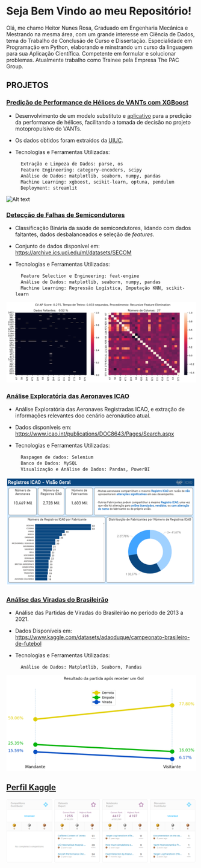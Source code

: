 # Seja Bem Vindo ao meu Repositório!

Olá, me chamo Heitor Nunes Rosa, Graduado em Engenharia Mecânica e Mestrando na mesma área, com um grande interesse em Ciência de Dados, tema do Trabalho de Conclusão de Curso e Dissertação. Especialidade em Programação em Python, elaborando e minstrando um curso da linguagem para sua Aplicação Científica. Competente em formular e solucionar problemas. Atualmente trabalho como Trainee pela Empresa The PAC Group.

## PROJETOS

### [Predição de Performance de Hélices de VANTs com XGBoost](https://github.com/hnrosa/uiuc-propeller) 



* Desenvolvimento de um modelo substituto e [aplicativo](https://surrogate-propeller.streamlit.app) para a predição da performance de hélices, facilitando a tomada de decisão no projeto motopropulsivo do VANTs.

* Os dados obtidos foram extraídos da [UIUC](https://m-selig.ae.illinois.edu/props/propDB.html).

* Tecnologias e Ferramentas Utilizadas:

        Extração e Limpeza de Dados: parse, os
        Feature Engineering: category-encoders, scipy
        Análise de Dados: matplotlib, seaborn, numpy, pandas
        Machine Learning: xgboost, scikit-learn, optuna, pendulum
        Deployment: streamlit

![Alt text](demo_app.gif)

### [Detecção de Falhas de Semicondutores](https://github.com/hnrosa/uci-secom-fault-detection) 

* Classificação Binária da saúde de semicondutores, lidando com dados faltantes, dados desbalanceados e seleção de *features*.

* Conjunto de dados disponível em:  https://archive.ics.uci.edu/ml/datasets/SECOM

* Tecnologias e Ferramentas Utilizadas:

        Feature Selection e Engineering: feat-engine 
        Análise de Dados: matplotlib, seaborn, numpy, pandas
        Machine Learning: Regressão Logística, Imputação KNN, scikit-learn

![Alt text](secom.png)

### [Análise Exploratória das Aeronaves ICAO](https://github.com/hnrosa/icao-eda) 

* Análise Exploratória das Aeronaves Registradas ICAO, e extração de informações relevantes doo cenário aeronáutico atual.

* Dados disponíveis em: https://www.icao.int/publications/DOC8643/Pages/Search.aspx

* Tecnologias e Ferramentas Utilizadas:

        Raspagem de dados: Selenium
        Banco de Dados: MySQL
        Visualização e Análise de Dados: Pandas, PowerBI

![Alt text](icao.png)

### [Análise das Viradas do Brasileirão](https://github.com/hnrosa/brasileirao-viradas)

* Análise das Partidas de Viradas do Brasileirão no período de 2013 a 2021.

* Dados Disponíveis em:  https://www.kaggle.com/datasets/adaoduque/campeonato-brasileiro-de-futebol

* Tecnologias e Ferramentas Utilizadas:

        Análise de Dados: Matplotlib, Seaborn, Pandas

![Alt text](virada.png)

## [Perfil Kaggle](https://www.kaggle.com/heitornunes)

![alt text](kaggle_file_.png)


